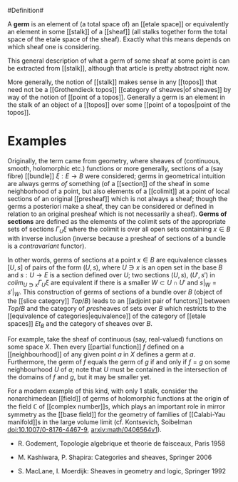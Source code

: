 #Definition#

A **germ** is an element of (a total space of) an [[etale space]] or equivalently an element in some [[stalk]] of a [[sheaf]] (all stalks together form the total space of the etale space of the sheaf). Exactly what this means depends on which sheaf one is considering.

This general description of what a germ of some sheaf at some point is can be extracted from [[stalk]], although that article is pretty abstract right now.


More generally, the notion of [[stalk]] makes sense in any [[topos]] that need not be a [[Grothendieck topos]] [[category of sheaves|of sheaves]] by way of the notion of [[point of a topos]]. Generally a germ is an element in the stalk of an object of a [[topos]] over some [[point of a topos|point of the topos]].


# Examples #

Originally, the term came from geometry, where sheaves of (continuous, smooth, holomorphic etc.) functions or more generally, sections of a (say fibre) [[bundle]] $\xi:E\to B$ were considered; germs in geometrical intuition are always germs *of* something (of a [[section]] of the sheaf in some neighborhood of a point, but also elements of a [[colimit]] at a point of local sections of an original [[presheaf]] which is not always a sheaf; though the germs a posteriori make a sheaf, they can be considered or defined in relation to an original presheaf which is not necessarily a sheaf). __Germs of sections__ are defined as the elements of the colimit sets of the appropriate sets of sections $\Gamma_U \xi$ where the colimit is over all open sets containing $x\in B$ with inverse inclusion (inverse because a presheaf of sections of a bundle is a *contravariant* functor).

In other words, germs of sections at a point $x\in B$ are equivalence classes $[U,s]$ of pairs of the form $(U,s)$, where $U\ni x$ is an open set in the base $B$ and $s:U\to E$ is a section defined over $U$; two sections $(U,s)$, $(U',s')$ in $colim_{U\ni x} \Gamma_U \xi$ are equivalent if there is a smaller $W\subset U\cap U'$ and $s|_W=s'|_W$. This construction of germs of sections of a bundle over $B$ (object of the [[slice category]] $Top/B$) leads to an [[adjoint pair of functors]] between $Top/B$ and the category of *pre*sheaves of sets over $B$ which restricts to the [[equivalence of categories|equivalence]] of the category of [[etale spaces]] $Et_B$ and the category of sheaves over $B$.

For example, take the sheaf of continuous (say, real-valued) functions on some space $X$.  Then every [[partial function]] $f$ defined on a [[neighbourhood]] of any given point $a$ in $X$ defines a germ at $a$.  Furthermore, the germ of $f$ equals the germ of $g$ if and only if $f = g$ on some neighbourhood $U$ of $a$; note that $U$ must be contained in the intersection of the domains of $f$ and $g$, but it may be smaller yet.

For a modern example of this kind, with only $1$ stalk, consider the nonarchimedean [[field]] of germs of holomorphic functions at the origin of the field $\mathbb{C}$ of [[complex number]]s, which plays an important role in mirror symmetry as the [[base field]] for the geometry of families of [[Calabi-Yau manifold]]s in the large volume limit (cf. Kontsevich, Soibelman [doi:10.1007/0-8176-4467-9](http://dx.doi.org/10.1007/0-8176-4467-9), [arxiv:math/0406564v1](http://arxiv.org/abs/math/0406564v1)).  

* R. Godement, Topologie algebrique et theorie de faisceaux, Paris 1958 

* M. Kashiwara, P. Shapira: Categories and sheaves, Springer 2006 

* S. MacLane, I. Moerdijk: Sheaves in geometry and logic, Springer 1992 